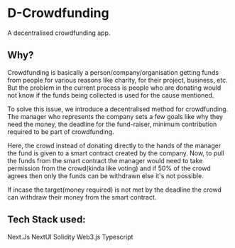 # D-Crowdfunding
A decentralised crowdfunding app.


## Why?
Crowdfunding is basically a person/company/organisation getting funds from people for various reasons like charity, for their project, business, etc. But the problem in the current process is people who are donating would not know if the funds being collected is used for the cause mentioned.

To solve this issue, we introduce a decentralised method for crowdfunding. The manager who represents the company sets a few goals like why they need the money, the deadline for the fund-raiser, minimum contribution required to be part of crowdfunding. 

Here, the crowd instead of donating directly to the hands of the manager the fund is given to a smart contract created by the company. Now, to pull the funds from the smart contract the manager would need to take permission from the crowd(kinda like voting) and if 50% of the crowd agrees then only the funds can be withdrawn else it's not possible.

If incase the target(money required) is not met by the deadline the crowd can withdraw their money from the smart contract.

## Tech Stack used:
Next.Js
NextUI
Solidity
Web3.js
Typescript
